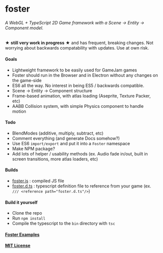# foster
###### A WebGL + TypeScript 2D Game framework with a Scene -> Entity -> Component model.

★ **still very work in progress** ★ and has frequent, breaking changes. Not worrying about backwards compatability with updates. Use at own risk.

#### Goals
 - Lightweight framework to be easily used for GameJam games
 - Foster should run in the Browser and in Electron without any changes on the game-side
 - ES6 all the way. No interest in being ES5 / backwards compatible.
 - Scene -> Entity -> Component structure
 - Frame-based animation, with atlas loading (Aseprite, Texture Packer, etc)
 - AABB Collision system, with simple Physics component to handle motion
 
#### Todo
 - BlendModes (additive, multiply, subtract, etc)
 - Comment everything (and generate Docs somehow?)
 - Use ES6 `import/export` and put it into a `Foster` namespace
 - Make NPM package?
 - Add lots of helper / usability methods (ex. Audio fade in/out, built in screen transitions, more atlas loaders, etc)
 
#### Builds
 - [foster.js](bin/foster.js) : compiled JS file
 - [foster.d.ts](bin/foster.d.ts) : typescript definition file to reference from your game (ex. `/// <reference path="foster.d.ts"/>`)

#### Build it yourself
 - Clone the repo
 - Run `npm install`
 - Compile the typescript to the `bin` directory with `tsc`

#### [Foster Examples](https://github.com/NoelFB/foster.examples)
#### [MIT License](license.md)
